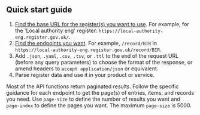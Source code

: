 ## Quick start guide

1. [Find the base URL for the register(s) you want to use](https://registers.cloudapps.digital/registers). For example, for the 'Local authority eng' register: `https://local-authority-eng.register.gov.uk/`.
2. [Find the endpoints you want](#apireference). For example, `/record/BIR` in `https://local-authority-eng.register.gov.uk/record/BIR`.
3. Add `.json`, `.yaml`, `.csv`, `.tsv`, or `.ttl` to the end of the request URL (before any query parameters) to choose the format of the response, or amend headers to `accept application/json` or equivalent.
4. Parse register data and use it in your product or service.

Most of the API functions return paginated results. Follow the specific guidance for each endpoint to get the page(s) of entries, items, and records you need. Use `page-size` to define the number of results you want and `page-index` to define the pages you want. The maximum `page-size` is 5000.
